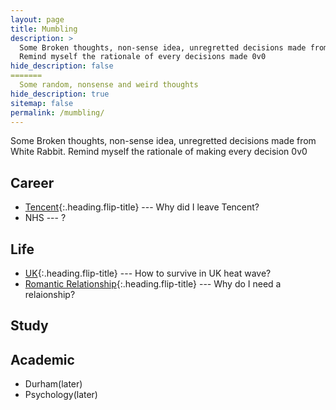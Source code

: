 ```yaml
---
layout: page
title: Mumbling
description: >
  Some Broken thoughts, non-sense idea, unregretted decisions made from White Rabbit.
  Remind myself the rationale of every decisions made 0v0
hide_description: false
=======
  Some random, nonsense and weird thoughts
hide_description: true
sitemap: false
permalink: /mumbling/
---
```

Some Broken thoughts, non-sense idea, unregretted decisions made from White Rabbit.
Remind myself the rationale of making every decision 0v0

## Career
* [Tencent](tencent.md){:.heading.flip-title} --- Why did I leave Tencent?
* NHS --- ?

## Life
* [UK](UKHeatwave.md){:.heading.flip-title} --- How to survive in UK heat wave?
* [Romantic Relationship](Relationship.md){:.heading.flip-title} --- Why do I need a relaionship?

## Study

## Academic
* Durham(later)
* Psychology(later)


<!---* [LICENSE]{:.heading.flip-title} --- The license of this project.
[LICENSE]: ../LICENSE.md
--->
